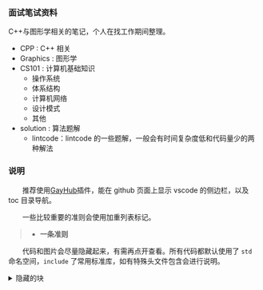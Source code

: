 ### 面试笔试资料

C++与图形学相关的笔记，个人在找工作期间整理。

- CPP : C++ 相关
- Graphics : 图形学
- CS101 : 计算机基础知识
    - 操作系统
    - 体系结构
    - 计算机网络
    - 设计模式
    - 其他
- solution : 算法题解
    - lintcode：lintcode 的一些题解，一般会有时间复杂度低和代码量少的两种解法
    

### 说明

&emsp;&emsp;推荐使用[GayHub](https://github.com/jawil/GayHub)插件，能在 github 页面上显示 vscode 的侧边栏，以及 toc 目录导航。

&emsp;&emsp;一些比较重要的准则会使用加重列表标记。

> - **一条准则**


&emsp;&emsp;代码和图片会尽量隐藏起来，有需再点开查看。所有代码都默认使用了 `std` 命名空间，`include` 了常用标准库，如有特殊头文件包含会进行说明。

<details> <summary> 隐藏的块 </summary>

```C++
// 以下为默认声明，具体笔记里不再包含
#include <iostream>
#include <vector>
#include <string>
#include <algorithm>
using namespace std;

cout << "tl,dr" << endl;
```

</details>

